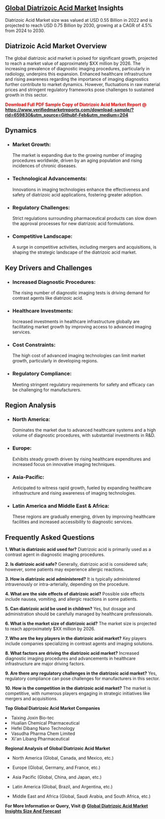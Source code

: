 <h2><a href="https://www.verifiedmarketreports.com/download-sample/?rid=659830&amp;utm_source=Githubf&amp;utm_medium=204" target="_blank">Global Diatrizoic Acid Market</a> Insights</h2><p>Diatrizoic Acid Market size was valued at USD 0.55 Billion in 2022 and is projected to reach USD 0.75 Billion by 2030, growing at a CAGR of 4.5% from 2024 to 2030.</p><p> <h2>Diatrizoic Acid Market Overview</h2> <p>The global diatrizoic acid market is poised for significant growth, projected to reach a market value of approximately $XX million by 2026. The increasing prevalence of diagnostic imaging procedures, particularly in radiology, underpins this expansion. Enhanced healthcare infrastructure and rising awareness regarding the importance of imaging diagnostics further contribute to market dynamics. However, fluctuations in raw material prices and stringent regulatory frameworks pose challenges to sustained growth in this sector.</p> <p><strong><p><span class=""><span style="color: #ff0000;"><strong>Download Full PDF Sample Copy of Diatrizoic Acid Market Report</strong> @ </span><a href="https://www.verifiedmarketreports.com/download-sample/?rid=659830&amp;utm_source=Githubf-Feb&amp;utm_medium=204" target="_blank">https://www.verifiedmarketreports.com/download-sample/?rid=659830&amp;utm_source=Githubf-Feb&amp;utm_medium=204</a></span></p></strong></p> <h2>Dynamics</h2> <ul> <li><h3>Market Growth:</h3> The market is expanding due to the growing number of imaging procedures worldwide, driven by an aging population and rising incidences of chronic diseases.</li> <li><h3>Technological Advancements:</h3> Innovations in imaging technologies enhance the effectiveness and safety of diatrizoic acid applications, fostering greater adoption.</li> <li><h3>Regulatory Challenges:</h3> Strict regulations surrounding pharmaceutical products can slow down the approval processes for new diatrizoic acid formulations.</li> <li><h3>Competitive Landscape:</h3> A surge in competitive activities, including mergers and acquisitions, is shaping the strategic landscape of the diatrizoic acid market.</li> </ul> <h2>Key Drivers and Challenges</h2> <ul> <li><h3>Increased Diagnostic Procedures:</h3> The rising number of diagnostic imaging tests is driving demand for contrast agents like diatrizoic acid.</li> <li><h3>Healthcare Investments:</h3> Increased investments in healthcare infrastructure globally are facilitating market growth by improving access to advanced imaging services.</li> <li><h3>Cost Constraints:</h3> The high cost of advanced imaging technologies can limit market growth, particularly in developing regions.</li> <li><h3>Regulatory Compliance:</h3> Meeting stringent regulatory requirements for safety and efficacy can be challenging for manufacturers.</li> </ul> <h2>Region Analysis</h2> <ul> <li><h3>North America:</h3> Dominates the market due to advanced healthcare systems and a high volume of diagnostic procedures, with substantial investments in R&D.</li> <li><h3>Europe:</h3> Exhibits steady growth driven by rising healthcare expenditures and increased focus on innovative imaging techniques.</li> <li><h3>Asia-Pacific:</h3> Anticipated to witness rapid growth, fueled by expanding healthcare infrastructure and rising awareness of imaging technologies.</li> <li><h3>Latin America and Middle East & Africa:</h3> These regions are gradually emerging, driven by improving healthcare facilities and increased accessibility to diagnostic services.</li> </ul> <h2>Frequently Asked Questions</h2> <p><strong>1. What is diatrizoic acid used for?</strong> Diatrizoic acid is primarily used as a contrast agent in diagnostic imaging procedures.</p> <p><strong>2. Is diatrizoic acid safe?</strong> Generally, diatrizoic acid is considered safe; however, some patients may experience allergic reactions.</p> <p><strong>3. How is diatrizoic acid administered?</strong> It is typically administered intravenously or intra-arterially, depending on the procedure.</p> <p><strong>4. What are the side effects of diatrizoic acid?</strong> Possible side effects include nausea, vomiting, and allergic reactions in some patients.</p> <p><strong>5. Can diatrizoic acid be used in children?</strong> Yes, but dosage and administration should be carefully managed by healthcare professionals.</p> <p><strong>6. What is the market size of diatrizoic acid?</strong> The market size is projected to reach approximately $XX million by 2026.</p> <p><strong>7. Who are the key players in the diatrizoic acid market?</strong> Key players include companies specializing in contrast agents and imaging solutions.</p> <p><strong>8. What factors are driving the diatrizoic acid market?</strong> Increased diagnostic imaging procedures and advancements in healthcare infrastructure are major driving factors.</p> <p><strong>9. Are there any regulatory challenges in the diatrizoic acid market?</strong> Yes, regulatory compliance can pose challenges for manufacturers in this sector.</p> <p><strong>10. How is the competition in the diatrizoic acid market?</strong> The market is competitive, with numerous players engaging in strategic initiatives like mergers and acquisitions.</p> </p><p><strong>Top Global Diatrizoic Acid Market Companies</strong></p><div data-test-id=""><p><li>Taixing Joxin Bio-tec</li><li> Hualian Chemical Pharmaceutical</li><li> Hefei Dibang Nano Technology</li><li> Vasudha Pharma Chem Limited</li><li> Xi'an Libang Pharmaceutical</li></p><div><strong>Regional Analysis of&nbsp;Global Diatrizoic Acid Market</strong></div><ul><li dir="ltr"><p dir="ltr">North America&nbsp;(Global, Canada, and Mexico, etc.)</p></li><li dir="ltr"><p dir="ltr">Europe (Global, Germany, and France, etc.)</p></li><li dir="ltr"><p dir="ltr">Asia Pacific&nbsp;(Global, China, and Japan, etc.)</p></li><li dir="ltr"><p dir="ltr">Latin America&nbsp;(Global, Brazil, and Argentina, etc.)</p></li><li dir="ltr">Middle East and Africa&nbsp;(Global, Saudi Arabia, and South Africa, etc.)</li></ul><p><strong>For More Information or Query, Visit @&nbsp;</strong><strong><a href="https://www.verifiedmarketreports.com/product/diatrizoic-acid-market/?utm_source=Githubf&amp;utm_medium=204" target="_blank">Global Diatrizoic Acid Market Insights Size And Forecast</a></strong></p></div>
